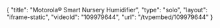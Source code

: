 {
    "title": "Motorola&reg; Smart Nursery Humidifier",
    "type": "solo",
    "layout": "iframe-static",
    "videoId": "109979644",
    "url": "\/tvpembed\/109979644"
}